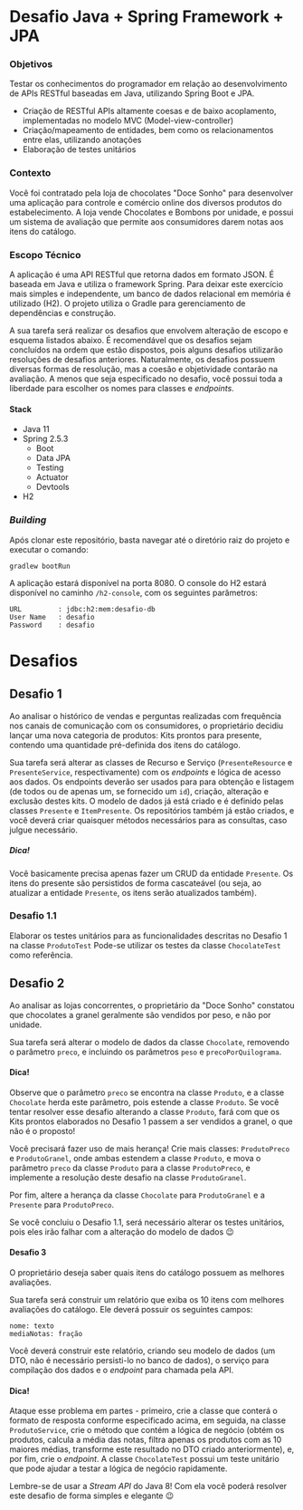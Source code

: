 # Desafio Java + Spring Framework + JPA

### Objetivos

Testar os conhecimentos do programador em relação ao desenvolvimento de APIs RESTful baseadas em Java, utilizando
Spring Boot e JPA.

* Criação de RESTful APIs altamente coesas e de baixo acoplamento, implementadas no modelo MVC (Model-view-controller)
* Criação/mapeamento de entidades, bem como os relacionamentos entre elas, utilizando anotações
* Elaboração de testes unitários

### Contexto

Você foi contratado pela loja de chocolates "Doce Sonho" para desenvolver uma aplicação para controle e comércio online
dos diversos produtos do estabelecimento. A loja vende Chocolates e Bombons por unidade, e possui um sistema de
avaliação que permite aos consumidores darem notas aos itens do catálogo.

### Escopo Técnico

A aplicação é uma API RESTful que retorna dados em formato JSON. É baseada em Java e utiliza o framework Spring.
Para deixar este exercício mais simples e independente, um banco de dados relacional em memória é utilizado (H2). O
projeto utiliza o Gradle para gerenciamento de dependências e construção.

A sua tarefa será realizar os desafios que envolvem alteração de escopo e esquema listados abaixo. É recomendável que
os desafios sejam concluídos na ordem que estão dispostos, pois alguns desafios utilizarão resoluções de desafios
anteriores. Naturalmente, os desafios possuem diversas formas de resolução, mas a coesão e objetividade contarão na
avaliação. A menos que seja especificado no desafio, você possui toda a liberdade para escolher os nomes para classes
e _endpoints_.

#### Stack

* Java 11
* Spring 2.5.3
  * Boot
  * Data JPA
  * Testing
  * Actuator
  * Devtools
* H2

### *Building*

Após clonar este repositório, basta navegar até o diretório raiz do projeto e executar o comando:

```gradlew bootRun```

A aplicação estará disponível na porta 8080. O console do H2 estará disponível no caminho ```/h2-console```, com os
seguintes parâmetros: 

```
URL         : jdbc:h2:mem:desafio-db
User Name   : desafio
Password    : desafio
```

# Desafios

## Desafio 1

Ao analisar o histórico de vendas e perguntas realizadas com frequência nos canais de comunicação com os consumidores,
o proprietário decidiu lançar uma nova categoria de produtos: Kits prontos para presente, contendo uma quantidade
pré-definida dos itens do catálogo.

Sua tarefa será alterar as classes de Recurso e Serviço (```PresenteResource``` e ```PresenteService```,
respectivamente) com os _endpoints_ e lógica de acesso aos dados. Os endpoints deverão ser usados para  para obtenção e
listagem (de todos ou de apenas um, se fornecido um ```id```), criação, alteração e exclusão destes kits. O modelo de
dados já está criado e é definido pelas classes ```Presente``` e ```ItemPresente```. Os repositórios também já estão
criados, e você deverá criar quaisquer métodos necessários para as consultas, caso julgue necessário.

##### Dica!

Você basicamente precisa apenas fazer um CRUD da entidade ```Presente```. Os itens do presente são persistidos de forma
cascateável (ou seja, ao atualizar a entidade ```Presente```, os itens serão atualizados também).

### Desafio 1.1

Elaborar os testes unitários para as funcionalidades descritas no Desafio 1 na classe ```ProdutoTest``` Pode-se utilizar
os testes da classe ```ChocolateTest``` como referência.

## Desafio 2

Ao analisar as lojas concorrentes, o proprietário da "Doce Sonho" constatou que chocolates a granel geralmente são
vendidos por peso, e não por unidade.

Sua tarefa será alterar o modelo de dados da classe ```Chocolate```, removendo o parâmetro ```preco```, e incluindo os
parâmetros ```peso``` e ```precoPorQuilograma```.

#### Dica!

Observe que o parâmetro ```preco``` se encontra na classe ```Produto```, e a classe ```Chocolate``` herda este
parâmetro, pois estende a classe ```Produto```. Se você tentar resolver esse desafio alterando a classe ```Produto```,
fará com que os Kits prontos elaborados no Desafio 1 passem a ser vendidos a granel, o que não é o proposto!

Você precisará fazer uso de mais herança! Crie mais classes: ```ProdutoPreco``` e ```ProdutoGranel```, onde ambas
estendem a classe ```Produto```, e mova o parâmetro ```preco``` da classe ```Produto``` para a classe
```ProdutoPreco```, e implemente a resolução deste desafio na classe ```ProdutoGranel```.

Por fim, altere a herança da classe ```Chocolate``` para ```ProdutoGranel``` e a ```Presente``` para ```ProdutoPreco```.

Se você concluiu o Desafio 1.1, será necessário alterar os testes unitários, pois eles irão falhar com a alteração do
modelo de dados 😉

#### Desafio 3

O proprietário deseja saber quais itens do catálogo possuem as melhores avaliações.

Sua tarefa será construir um relatório que exiba os 10 itens com melhores avaliações do catálogo. Ele deverá possuir os
seguintes campos:

```
nome: texto
mediaNotas: fração
```

Você deverá construir este relatório, criando seu modelo de dados (um DTO, não é necessário persisti-lo no banco de
dados), o serviço para compilação dos dados e o _endpoint_ para chamada pela API.

#### Dica!

Ataque esse problema em partes - primeiro, crie a classe que conterá o formato de resposta conforme especificado acima,
em seguida, na classe ```ProdutoService```, crie o método que contém a lógica de negócio (obtém os produtos, calcula a
média das notas, filtra apenas os produtos com as 10 maiores médias, transforme este resultado no DTO criado
anteriormente), e, por fim, crie o _endpoint_. A classe ```ChocolateTest``` possui um teste unitário que pode ajudar
a testar a lógica de negócio rapidamente.

Lembre-se de usar a _Stream API_ do Java 8! Com ela você poderá resolver este desafio de forma simples e elegante 😉